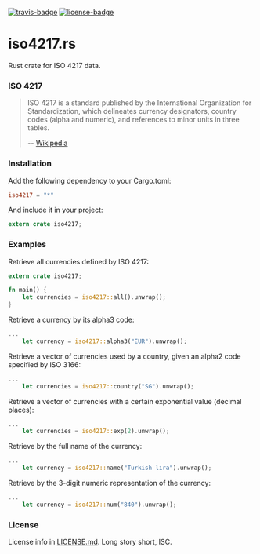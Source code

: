 [travis-badge]: https://img.shields.io/travis/taiyaeix/iso4217.rs.svg
[travis]: https://travis-ci.org/taiyaeix/iso4217.rs
[license-badge]: https://img.shields.io/badge/license-ISC-blue.svg
[license]: https://opensource.org/licenses/ISC

[![travis-badge][]][travis] [![license-badge][]][license]

# iso4217.rs

Rust crate for ISO 4217 data.

### ISO 4217

> ISO 4217 is a standard published by the International Organization for
> Standardization, which delineates currency designators, country codes
> (alpha and numeric), and references to minor units in three tables.
>
> -- [Wikipedia](http://en.wikipedia.org/wiki/ISO_4217)

### Installation

Add the following dependency to your Cargo.toml:

```toml
iso4217 = "*"
```

And include it in your project:

```rust
extern crate iso4217;
```

### Examples

Retrieve all currencies defined by ISO 4217:

```rust
extern crate iso4217;

fn main() {
    let currencies = iso4217::all().unwrap();
}
```


Retrieve a currency by its alpha3 code:

```rust
...
    let currency = iso4217::alpha3("EUR").unwrap();
```


Retrieve a vector of currencies used by a country, given an alpha2 code
specified by ISO 3166:

```rust
...
    let currencies = iso4217::country("SG").unwrap();
```


Retrieve a vector of currencies with a certain exponential value
(decimal places):

```rust
...
    let currencies = iso4217::exp(2).unwrap();
```


Retrieve by the full name of the currency:

```rust
...
    let currency = iso4217::name("Turkish lira").unwrap();
```


Retrieve by the 3-digit numeric representation of the currency:

```rust
...
    let currency = iso4217::num("840").unwrap();
```

### License

License info in [LICENSE.md]. Long story short, ISC.

[LICENSE.md]: https://github.com/taiyaeix/iso4217.rs/blob/master/LICENSE.md
